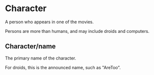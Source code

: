 # Character

A person who appears in one of the movies.

Persons are more than humans, and may include droids and computers.

## Character/name

The primary name of the character.

For droids, this is the announced name, such as "AreToo".


